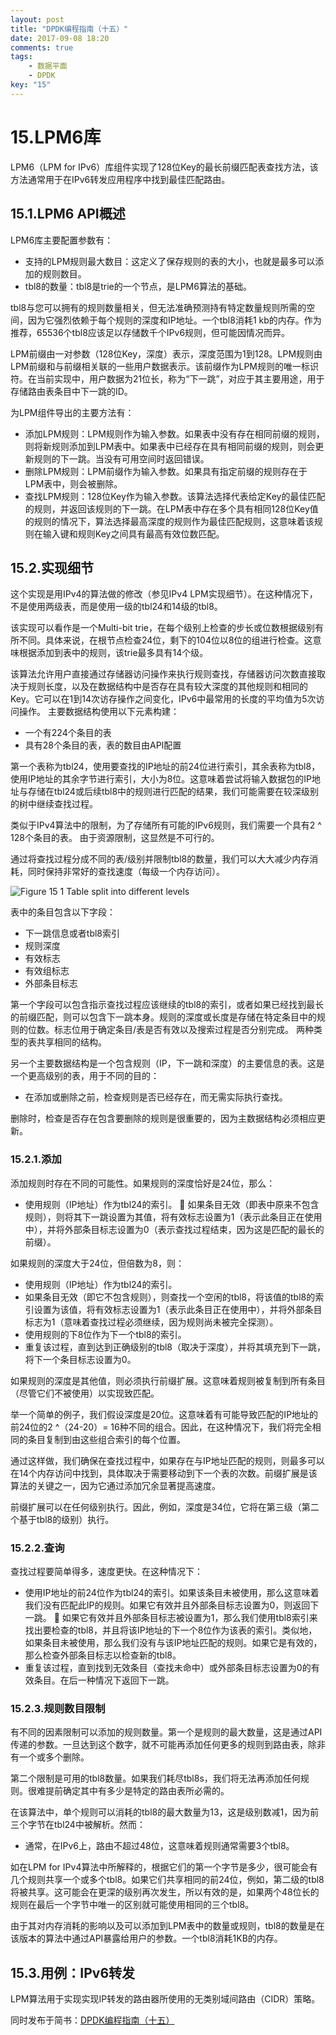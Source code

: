 ```yaml
---
layout: post
title: "DPDK编程指南（十五）"
date: 2017-09-08 18:20
comments: true
tags: 
	- 数据平面
	- DPDK
key: "15"
---
```

# 15.LPM6库
LPM6（LPM for IPv6）库组件实现了128位Key的最长前缀匹配表查找方法，该方法通常用于在IPv6转发应用程序中找到最佳匹配路由。

<!-- more -->

## 15.1.LPM6 API概述
LPM6库主要配置参数有：
* 支持的LPM规则最大数目：这定义了保存规则的表的大小，也就是最多可以添加的规则数目。
* tbl8的数量：tbl8是trie的一个节点，是LPM6算法的基础。

tbl8与您可以拥有的规则数量相关，但无法准确预测持有特定数量规则所需的空间，因为它强烈依赖于每个规则的深度和IP地址。一个tbl8消耗1 kb的内存。作为推荐，65536个tbl8应该足以存储数千个IPv6规则，但可能因情况而异。

LPM前缀由一对参数（128位Key，深度）表示，深度范围为1到128。LPM规则由LPM前缀和与前缀相关联的一些用户数据表示。该前缀作为LPM规则的唯一标识符。在当前实现中，用户数据为21位长，称为“下一跳”，对应于其主要用途，用于存储路由表条目中下一跳的ID。

为LPM组件导出的主要方法有：
*  添加LPM规则：LPM规则作为输入参数。如果表中没有存在相同前缀的规则，则将新规则添加到LPM表中。如果表中已经存在具有相同前缀的规则，则会更新规则的下一跳。当没有可用空间时返回错误。
* 删除LPM规则：LPM前缀作为输入参数。如果具有指定前缀的规则存在于LPM表中，则会被删除。
*  查找LPM规则：128位Key作为输入参数。该算法选择代表给定Key的最佳匹配的规则，并返回该规则的下一跳。在LPM表中存在多个具有相同128位Key值的规则的情况下，算法选择最高深度的规则作为最佳匹配规则，这意味着该规则在输入键和规则Key之间具有最高有效位数匹配。

## 15.2.实现细节
这个实现是用IPv4的算法做的修改（参见IPv4 LPM实现细节）。在这种情况下，不是使用两级表，而是使用一级的tbl24和14级的tbl8。

该实现可以看作是一个Multi-bit trie，在每个级别上检查的步长或位数根据级别有所不同。具体来说，在根节点检查24位，剩下的104位以8位的组进行检查。这意味根据添加到表中的规则，该trie最多具有14个级。

该算法允许用户直接通过存储器访问操作来执行规则查找，存储器访问次数直接取决于规则长度，以及在数据结构中是否存在具有较大深度的其他规则和相同的Key。它可以在1到14次访存操作之间变化，IPv6中最常用的长度的平均值为5次访问操作。
主要数据结构使用以下元素构建：
* 一个有224个条目的表
* 具有28个条目的表，表的数目由API配置

第一个表称为tbl24，使用要查找的IP地址的前24位进行索引，其余表称为tbl8，使用IP地址的其余字节进行索引，大小为8位。这意味着尝试将输入数据包的IP地址与存储在tbl24或后续tbl8中的规则进行匹配的结果，我们可能需要在较深级别的树中继续查找过程。

类似于IPv4算法中的限制，为了存储所有可能的IPv6规则，我们需要一个具有2 ^ 128个条目的表。 由于资源限制，这显然是不可行的。

通过将查找过程分成不同的表/级别并限制tbl8的数量，我们可以大大减少内存消耗，同时保持非常好的查找速度（每级一个内存访问）。

![Figure 15 1 Table split into different levels](http://upload-images.jianshu.io/upload_images/7246758-6413e6bb5fe18fe5.png?imageMogr2/auto-orient/strip%7CimageView2/2/w/1240)

表中的条目包含以下字段：
* 下一跳信息或者tbl8索引
* 规则深度
* 有效标志
* 有效组标志
* 外部条目标志

第一个字段可以包含指示查找过程应该继续的tbl8的索引，或者如果已经找到最长的前缀匹配，则可以包含下一跳本身。规则的深度或长度是存储在特定条目中的规则的位数。标志位用于确定条目/表是否有效以及搜索过程是否分别完成。
两种类型的表共享相同的结构。

另一个主要数据结构是一个包含规则（IP，下一跳和深度）的主要信息的表。这是一个更高级别的表，用于不同的目的：
* 在添加或删除之前，检查规则是否已经存在，而无需实际执行查找。

删除时，检查是否存在包含要删除的规则是很重要的，因为主数据结构必须相应更新。

### 15.2.1.添加
添加规则时存在不同的可能性。如果规则的深度恰好是24位，那么：
* 使用规则（IP地址）作为tbl24的索引。
	如果条目无效（即表中原来不包含规则），则将其下一跳设置为其值，将有效标志设置为1（表示此条目正在使用中），并将外部条目标志设置为0（表示查找过程结束，因为这是匹配的最长的前缀）。

如果规则的深度大于24位，但倍数为8，则：
* 使用规则（IP地址）作为tbl24的索引。
* 如果条目无效（即它不包含规则），则查找一个空闲的tbl8，将该值的tbl8的索引设置为该值，将有效标志设置为1（表示此条目正在使用中），并将外部条目标志为1（意味着查找过程必须继续，因为规则尚未被完全探测）。
* 使用规则的下8位作为下一个tbl8的索引。
* 重复该过程，直到达到正确级别的tbl8（取决于深度），并将其填充到下一跳，将下一个条目标志设置为0。

如果规则的深度是其他值，则必须执行前缀扩展。这意味着规则被复制到所有条目（尽管它们不被使用）以实现致匹配。

举一个简单的例子，我们假设深度是20位。这意味着有可能导致匹配的IP地址的前24位的2 ^（24-20）= 16种不同的组合。因此，在这种情况下，我们将完全相同的条目复制到由这些组合索引的每个位置。

通过这样做，我们确保在查找过程中，如果存在与IP地址匹配的规则，则最多可以在14个内存访问中找到，具体取决于需要移动到下一个表的次数。前缀扩展是该算法的关键之一，因为它通过添加冗余显著提高速度。

前缀扩展可以在任何级别执行。因此，例如，深度是34位，它将在第三级（第二个基于tbl8的级别）执行。

### 15.2.2.查询
查找过程要简单得多，速度更快。在这种情况下：
* 使用IP地址的前24位作为tbl24的索引。如果该条目未被使用，那么这意味着我们没有匹配此IP的规则。如果它有效并且外部条目标志设置为0，则返回下一跳。
	如果它有效并且外部条目标志被设置为1，那么我们使用tbl8索引来找出要检查的tbl8，并且将该IP地址的下一个8位作为该表的索引。类似地，如果条目未被使用，那么我们没有与该IP地址匹配的规则。如果它是有效的，那么检查外部条目标志以检查新的tbl8。
* 重复该过程，直到找到无效条目（查找未命中）或外部条目标志设置为0的有效条目。在后一种情况下返回下一跳。

### 15.2.3.规则数目限制
有不同的因素限制可以添加的规则数量。第一个是规则的最大数量，这是通过API传递的参数。一旦达到这个数字，就不可能再添加任何更多的规则到路由表，除非有一个或多个删除。

第二个限制是可用的tbl8数量。如果我们耗尽tbl8s，我们将无法再添加任何规则。很难提前确定其中有多少是特定的路由表所必需的。

在该算法中，单个规则可以消耗的tbl8的最大数量为13，这是级别数减1，因为前三个字节在tbl24中被解析。然而：
* 通常，在IPv6上，路由不超过48位，这意味着规则通常需要3个tbl8。

如在LPM for IPv4算法中所解释的，根据它们的第一个字节是多少，很可能会有几个规则共享一个或多个tbl8。如果它们共享相同的前24位，例如，第二级的tbl8将被共享。这可能会在更深的级别再次发生，所以有效的是，如果两个48位长的规则在最后一个字节中唯一的区别就可能使用相同的三个tbl8。

由于其对内存消耗的影响以及可以添加到LPM表中的数量或规则，tbl8的数量是在该版本的算法中通过API暴露给用户的参数。一个tbl8消耗1KB的内存。

## 15.3.用例：IPv6转发
LPM算法用于实现实现IP转发的路由器所使用的无类别域间路由（CIDR）策略。

同时发布于简书：[DPDK编程指南（十五）](http://www.jianshu.com/p/c28254d83a16)